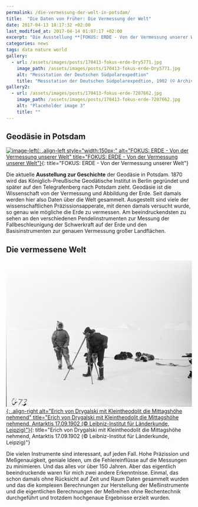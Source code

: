 ```yaml
---
permalink: /die-vermessung-der-welt-in-potsdam/
title:  "Die Daten von Früher: Die Vermessung der Welt"
date: 2017-04-13 18:17:32 +02:00
last_modified_at: 2017-04-14 01:07:17 +02:00 
excerpt: "Die Ausstellung **[FOKUS: ERDE - Von der Vermessung unserer Welt](http://www.hbpg.de/Ausstellung_Fokus-Erde.html)** in Potsdam. Mindestens seit den astronomischen Berechnungen der Maya wird die Welt vermessen und Daten aufgezeichnet und analysiert. Und nicht erst Computer machen aufwendige und genaue Berechnungen möglich. Daten gibt es also schon sehr lange."
categories: news
tags: data nature world
gallery:
  - url: /assets/images/posts/170413-fokus-erde-Dry5771.jpg
    image_path: /assets/images/posts/170413-fokus-erde-Dry5771.jpg
    alt: "Messstation der Deutschen Südpolarexpedtion"
    title: "Messstation der Deutschen Südpolarexpedtion, 1902 (© Archiv für Geographie)"
gallery2:
  - url: /assets/images/posts/170413-fokus-erde-7207662.jpg
    image_path: /assets/images/posts/170413-fokus-erde-7207662.jpg
    alt: "Placeholder image 3"
    title: ""
---
```


## Geodäsie in Potsdam

[![image-left](http://www.gfz-potsdam.de/uploads/pics/FokusErde.png){: .align-left style="width:150px;" alt="FOKUS: ERDE - Von der Vermessung unserer Welt" title="FOKUS: ERDE - Von der Vermessung unserer Welt"}](http://www.gfz-potsdam.de/uploads/pics/FokusErde.png){: title="FOKUS: ERDE - Von der Vermessung unserer Welt"}

Die aktuelle **Ausstellung zur Geschichte** der Geodäsie in Potsdam. 1870 wird das Königlich-Preußische Geodätische Institut in Berlin gegründet und später auf den Telegrafenberg nach Potsdam zieht. Geodäsie ist die Wissenschaft von der Vermessung und Abbildung der Erde. Seit damals werden hier also Daten über die Welt gesammelt. Ausgestellt sind viele der wissenschaftlichen Präzissionsapperate, mit denen damals versucht wurde, so genau wie mögliche die Erde zu vermessen. Am beeindruckendsten zu sehen an den verschiedenen Pendelinstrumenten zur Messung der Fallbeschleunigung der Schwerkraft auf der Erde und den Basisinstrumenten zur genauen Vermessung großer Landflächen.

## Die vermessene Welt

[![image-right](/assets/images/posts/170413-fokus-erde-09_von_drygalski_antarktis_1902_pr.jpg){: .align-right alt="Erich von Drygalski mit Kleintheodolit die Mittagshöhe nehmend" title="Erich von Drygalski mit Kleintheodolit die Mittagshöhe nehmend, Antarktis 17.09.1902 (© Leibniz-Institut für Länderkunde, Leipzig)"}](/assets/images/posts/170413-fokus-erde-09_von_drygalski_antarktis_1902_pr.jpg){: title="Erich von Drygalski mit Kleintheodolit die Mittagshöhe nehmend, Antarktis 17.09.1902 (© Leibniz-Institut für Länderkunde, Leipzig)"}

Die vielen Instrumente sind interessant, auf jeden Fall. Hohe Präzission und Meßgenauigkeit, geniale Ideen, um die Fehlereinflüsse auf die Messungen zu minimieren. Und das alles vor über 150 Jahren.
Aber das eigentlich beeindruckende waren für mich zwei andere Erkenntnisse. Einmal, das schon damals ohne Rücksicht auf Zeit und Raum Daten gesammelt wurden und das die komplexen Berechnungen zur Herstellung der Meßinstrumente und die eigentlichen Berechnungen der Meßreihen ohne Rechentechnik durchgeführt und trotzdem hochgenaue Ergebnisse erzielt wurden. 

